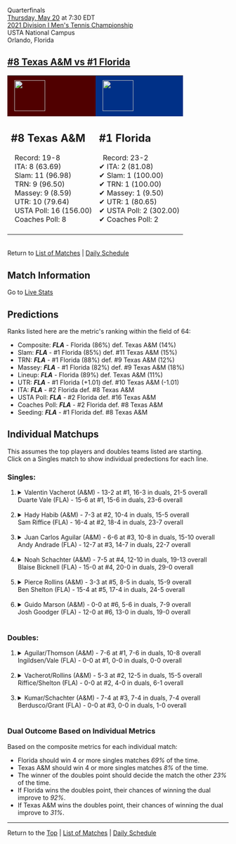 Quarterfinals[](#top)<a name="top"></a>  
[Thursday, May 20](../../schedule/05-20.md) at 7:30 EDT  
[2021 Division I Men's Tennis Championship](../index.md)  
USTA National Campus  
Orlando, Florida  
## [#8 Texas A&M vs #1 Florida](https://www.ncaa.com/game/5833426)  

<table><tr style="background-color: #d9d9d9 !important"><td style="background-color: #500000 !important"><img src="https://www.ncaa.com/sites/default/files/images/logos/schools/t/texas-am.70.png" width="70" height="70" style="padding: 8px;" /></td><td style="background-color: #003087 !important"><img src="https://www.ncaa.com/sites/default/files/images/logos/schools/f/florida.70.png" width="70" height="70" style="padding: 8px;" /></td></tr><tr>
<td>  

<h2>#8 Texas A&M</h2>  
&nbsp; Record: 19-8<br>  
&nbsp; ITA: 8 (63.69)<br>  
&nbsp; Slam: 11 (96.98)<br>  
&nbsp; TRN: 9 (96.50)<br>  
&nbsp; Massey: 9 (8.59)<br>  
&nbsp; UTR: 10 (79.64)<br>  
&nbsp; USTA Poll: 16 (156.00)<br>  
&nbsp; Coaches Poll: 8<br>  
<br>  

</td>
<td>  

<h2>#1 Florida</h2>  
&nbsp; Record: 23-2<br>  
&#10004; ITA: 2 (81.08)<br>  
&#10004; Slam: 1 (100.00)<br>  
&#10004; TRN: 1 (100.00)<br>  
&#10004; Massey: 1 (9.50)<br>  
&#10004; UTR: 1 (80.65)<br>  
&#10004; USTA Poll: 2 (302.00)<br>  
&#10004; Coaches Poll: 2<br>  
<br>  

</td>
</tr></table>  


<br>Return to [List of Matches](../index.md) &#124; [Daily Schedule](../../schedule/05-20.md)

## Match Information  
Go to [Live Stats](http://scores.tennisticker.de/usa/ustanc/conf/lp.html?lid=82)  

## Predictions  

Ranks listed here are the metric's ranking within the field of 64:  
- Composite: ***FLA*** - Florida (86%) def. Texas A&M (14%)  
- Slam: ***FLA*** - #1 Florida (85%) def. #11 Texas A&M (15%)  
- TRN: ***FLA*** - #1 Florida (88%) def. #9 Texas A&M (12%)  
- Massey: ***FLA*** - #1 Florida (82%) def. #9 Texas A&M (18%)  
- Lineup: ***FLA*** - Florida (89%) def. Texas A&M (11%)  
- UTR: ***FLA*** - #1 Florida (+1.01) def. #10 Texas A&M (-1.01)  
- ITA: ***FLA*** - #2 Florida def. #8 Texas A&M  
- USTA Poll: ***FLA*** - #2 Florida def. #16 Texas A&M  
- Coaches Poll: ***FLA*** - #2 Florida def. #8 Texas A&M  
- Seeding: ***FLA*** - #1 Florida def. #8 Texas A&M  

## Individual Matchups  
This assumes the top players and doubles teams listed are starting.  
Click on a Singles match to show individual predections for each line.  

### Singles:  

<ol>
<li><details>
<summary markdown="span">Valentin Vacherot (A&M) - 13-2 at #1, 16-3 in duals, 21-5 overall<br>Duarte Vale (FLA) - 15-6 at #1, 15-6 in duals, 23-6 overall</summary>
<h4>Predictions</h4><ul>
<li>Composite: <b><i>A&M</i></b> - Vacherot (59%) def. Vale (41%)</li>  
<li>Slam: <b><i>A&M</i></b> - Vacherot (52%) def. Vale (48%)</li>  
<li>TRN: <b><i>A&M</i></b> - Vacherot (58%) def. Vale (42%)</li>  
<li>Massey: <b><i>A&M</i></b> - Vacherot (59%) def. Vale (41%)</li>  
<li>UTR: <b><i>A&M</i></b> - Vacherot (68%) def. Vale (32%)</li>  
<li>ITA: <b><i>FLA</i></b> - Vale (54.01) def. Vacherot (51.31)</li>  
</ul>
</details>&nbsp;</li>
<li><details>
<summary markdown="span">Hady Habib (A&M) - 7-3 at #2, 10-4 in duals, 15-5 overall<br>Sam Riffice (FLA) - 16-4 at #2, 18-4 in duals, 23-7 overall</summary>
<h4>Predictions</h4><ul>
<li>Composite: <b><i>A&M</i></b> - Habib (56%) def. Riffice (44%)</li>  
<li>Slam: <b><i>A&M</i></b> - Habib (56%) def. Riffice (44%)</li>  
<li>TRN: <b><i>A&M</i></b> - Habib (54%) def. Riffice (46%)</li>  
<li>Massey: <b><i>A&M</i></b> - Habib (55%) def. Riffice (45%)</li>  
<li>UTR: <b><i>A&M</i></b> - Habib (58%) def. Riffice (42%)</li>  
<li>ITA: <b><i>A&M</i></b> - Habib (54.57) def. Riffice (49.68)</li>  
</ul>
</details>&nbsp;</li>
<li><details>
<summary markdown="span">Juan Carlos Aguilar (A&M) - 6-6 at #3, 10-8 in duals, 15-10 overall<br>Andy Andrade (FLA) - 12-7 at #3, 14-7 in duals, 22-7 overall</summary>
<h4>Predictions</h4><ul>
<li>Composite: <b><i>FLA</i></b> - Andrade (67%) def. Aguilar (33%)</li>  
<li>Slam: <b><i>FLA</i></b> - Andrade (65%) def. Aguilar (35%)</li>  
<li>TRN: <b><i>FLA</i></b> - Andrade (71%) def. Aguilar (29%)</li>  
<li>Massey: <b><i>FLA</i></b> - Andrade (69%) def. Aguilar (31%)</li>  
<li>UTR: <b><i>FLA</i></b> - Andrade (64%) def. Aguilar (36%)</li>  
<li>ITA: <b><i>FLA</i></b> - Andrade (32.71) def. Aguilar (23.98)</li>  
</ul>
</details>&nbsp;</li>
<li><details>
<summary markdown="span">Noah Schachter (A&M) - 7-5 at #4, 12-10 in duals, 19-13 overall<br>Blaise Bicknell (FLA) - 15-0 at #4, 20-0 in duals, 29-0 overall</summary>
<h4>Predictions</h4><ul>
<li>Composite: <b><i>FLA</i></b> - Bicknell (86%) def. Schachter (14%)</li>  
<li>Slam: <b><i>FLA</i></b> - Bicknell (81%) def. Schachter (19%)</li>  
<li>TRN: <b><i>FLA</i></b> - Bicknell (92%) def. Schachter (8%)</li>  
<li>Massey: <b><i>FLA</i></b> - Bicknell (87%) def. Schachter (13%)</li>  
<li>UTR: <b><i>FLA</i></b> - Bicknell (86%) def. Schachter (14%)</li>  
<li>ITA: <b><i>FLA</i></b> - Bicknell (15.89) def. Schachter (6.58)</li>  
</ul>
</details>&nbsp;</li>
<li><details>
<summary markdown="span">Pierce Rollins (A&M) - 3-3 at #5, 8-5 in duals, 15-9 overall<br>Ben Shelton (FLA) - 15-4 at #5, 17-4 in duals, 24-5 overall</summary>
<h4>Predictions</h4><ul>
<li>Composite: <b><i>FLA</i></b> - Shelton (74%) def. Rollins (26%)</li>  
<li>Slam: <b><i>FLA</i></b> - Shelton (74%) def. Rollins (26%)</li>  
<li>TRN: <b><i>FLA</i></b> - Shelton (72%) def. Rollins (28%)</li>  
<li>Massey: <b><i>FLA</i></b> - Shelton (68%) def. Rollins (32%)</li>  
<li>UTR: <b><i>FLA</i></b> - Shelton (84%) def. Rollins (16%)</li>  
<li>ITA: <b><i>A&M</i></b> - Rollins (5.08) def. Shelton (3.20)</li>  
</ul>
</details>&nbsp;</li>
<li><details>
<summary markdown="span">Guido Marson (A&M) - 0-0 at #6, 5-6 in duals, 7-9 overall<br>Josh Goodger (FLA) - 12-0 at #6, 13-0 in duals, 19-0 overall</summary>
<h4>Predictions</h4><ul>
<li>Composite: <b><i>FLA</i></b> - Goodger (85%) def. Marson (15%)</li>  
<li>Slam: <b><i>FLA</i></b> - Goodger (84%) def. Marson (16%)</li>  
<li>TRN: <b><i>FLA</i></b> - Goodger (91%) def. Marson (9%)</li>  
<li>Massey: <b><i>FLA</i></b> - Goodger (82%) def. Marson (18%)</li>  
<li>UTR: <b><i>FLA</i></b> - Goodger (82%) def. Marson (18%)</li>  
<li>ITA: <b><i>FLA</i></b> - Goodger (8.31) def. Marson (1.86)</li>  
</ul>
</details>&nbsp;</li>
</ol>

### Doubles:  

<ol>
<li><details>
<summary markdown="span">Aguilar/Thomson (A&M) - 7-6 at #1, 7-6 in duals, 10-8 overall<br>Ingildsen/Vale (FLA) - 0-0 at #1, 0-0 in duals, 0-0 overall</summary>
<br>Sorry, we don't have any metrics for this match
</details>&nbsp;</li>
<li><details>
<summary markdown="span">Vacherot/Rollins (A&M) - 5-3 at #2, 12-5 in duals, 15-5 overall<br>Riffice/Shelton (FLA) - 0-0 at #2, 4-0 in duals, 6-1 overall</summary>
<br>Sorry, we don't have any metrics for this match
</details>&nbsp;</li>
<li><details>
<summary markdown="span">Kumar/Schachter (A&M) - 7-4 at #3, 7-4 in duals, 7-4 overall<br>Berdusco/Grant (FLA) - 0-0 at #3, 0-0 in duals, 1-0 overall</summary>
<br>Sorry, we don't have any metrics for this match
</details>&nbsp;</li>
</ol>

### Dual Outcome Based on Individual Metrics  
  
Based on the composite metrics for each individual match:  
- Florida should win 4 or more singles matches *69%* of the time.  
- Texas A&M should win 4 or more singles matches *8%* of the time.  
- The winner of the doubles point should decide the match the other *23%* of the time.  
- If Florida wins the doubles point, their chances of winning the dual improve to *92%*.  
- If Texas A&M wins the doubles point, their chances of winning the dual improve to *31%*.  
  
------

Return to the [Top](#top) &#124; [List of Matches](../index.md) &#124; [Daily Schedule](../../schedule/05-20.md)  
